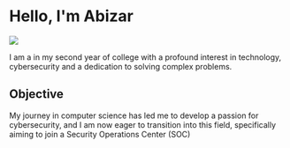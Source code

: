 # Hello, I'm Abizar
<a href="https://www.linkedin.com/in/abizar-chawala-a9829528a/"><img src="https://img.shields.io/badge/-LinkedIn-0072b1?&style=for-the-badge&logo=linkedin&logoColor=white" /></a>

I am a in my second year of college with a profound interest in technology, cybersecurity and a dedication to solving complex problems.

## Objective

My journey in computer science has led me to develop a passion for cybersecurity, and I am now eager to transition into this field, specifically aiming to join a Security Operations Center (SOC)
